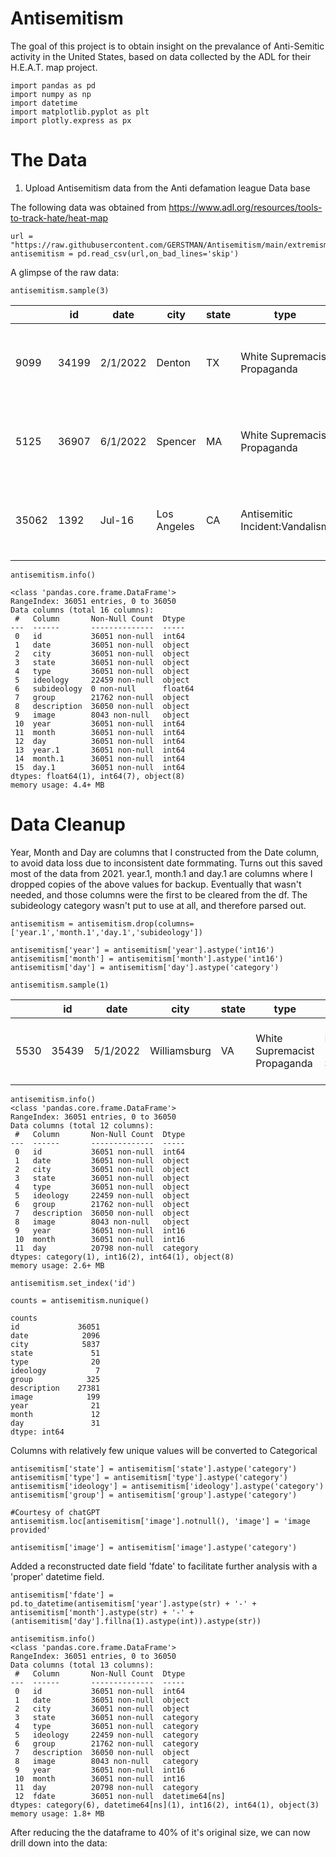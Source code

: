 # Antisemitism
The goal of this project is to obtain insight on the prevalance of Anti-Semitic activity in the United States, based on data collected by the ADL for their H.E.A.T. map project.

```
import pandas as pd
import numpy as np
import datetime
import matplotlib.pyplot as plt
import plotly.express as px
```


# The Data

1. Upload Antisemitism data from the Anti defamation league Data base

The following data was obtained from https://www.adl.org/resources/tools-to-track-hate/heat-map

```
url = "https://raw.githubusercontent.com/GERSTMAN/Antisemitism/main/extremism%20(3).csv"
antisemitism = pd.read_csv(url,on_bad_lines='skip')
```

A glimpse of the raw data:

```
antisemitism.sample(3)
```

|	|id|	date|	city|	state|	type|	ideology|	subideology|	group|	description|	image|	year|	month|	day|	year.1|	month.1|	day.1|
| --- | --- | --- | --- | --- | --- | --- | --- | --- | --- | --- | --- | --- | --- | --- | --- | --- |
|9099|	34199|	2/1/2022|	Denton|	TX|	White Supremacist Propaganda|	Right Wing (White Supremacist)|	NaN|	Patriot Front|	Patriot Front, a white supremacist group, dist...|	NaN|	2022|	2|	1|	2022|	2|	1|
|5125|	36907|	6/1/2022|	Spencer|	MA|	White Supremacist Propaganda|	Right Wing (White Supremacist)|	NaN|	Patriot Front|	Patriot Front, a white supremacist group, dist...|	NaN|	2022|	6|	1|	2022|	6|	1|
|35062|	1392|	Jul-16|	Los Angeles|	CA|	Antisemitic Incident:Vandalism|	NaN|	NaN|	NaN|	Valuable object donated to the University of S...|	NaN|	2016|	7|	1|	2016|	7|	1|
```
antisemitism.info()

<class 'pandas.core.frame.DataFrame'>
RangeIndex: 36051 entries, 0 to 36050
Data columns (total 16 columns):
 #   Column       Non-Null Count  Dtype  
---  ------       --------------  -----  
 0   id           36051 non-null  int64  
 1   date         36051 non-null  object 
 2   city         36051 non-null  object 
 3   state        36051 non-null  object 
 4   type         36051 non-null  object 
 5   ideology     22459 non-null  object 
 6   subideology  0 non-null      float64
 7   group        21762 non-null  object 
 8   description  36050 non-null  object 
 9   image        8043 non-null   object 
 10  year         36051 non-null  int64  
 11  month        36051 non-null  int64  
 12  day          36051 non-null  int64  
 13  year.1       36051 non-null  int64  
 14  month.1      36051 non-null  int64  
 15  day.1        36051 non-null  int64  
dtypes: float64(1), int64(7), object(8)
memory usage: 4.4+ MB
```

# Data Cleanup

Year, Month and Day are columns that I constructed from the Date column, to avoid data loss due to inconsistent date formmating.
Turns out this saved most of the data from 2021.
year.1, month.1 and day.1 are columns where I dropped copies of the above values for backup.
Eventually that wasn't needed, and those columns were the first to be cleared from the df.
The subideology category wasn't put to use at all, and therefore parsed out.

```
antisemitism = antisemitism.drop(columns=['year.1','month.1','day.1','subideology'])

antisemitism['year'] = antisemitism['year'].astype('int16')
antisemitism['month'] = antisemitism['month'].astype('int16')
antisemitism['day'] = antisemitism['day'].astype('category')

antisemitism.sample(1)
```
|	|id|	date|	city|	state|	type|	ideology|	group|	description|	image|	year|	month|	day|
|---|---|---|---|---|---|---|---|---|---|---|---|---|
|5530|	35439|	5/1/2022|	Williamsburg|	VA|	White Supremacist Propaganda|	Right Wing (White Supremacist)|	White Lives Matter|	Individuals associated with White Lives Matter...|	NaN|	2022|	5|	1.0|

```
antisemitism.info()
<class 'pandas.core.frame.DataFrame'>
RangeIndex: 36051 entries, 0 to 36050
Data columns (total 12 columns):
 #   Column       Non-Null Count  Dtype   
---  ------       --------------  -----   
 0   id           36051 non-null  int64   
 1   date         36051 non-null  object  
 2   city         36051 non-null  object  
 3   state        36051 non-null  object  
 4   type         36051 non-null  object  
 5   ideology     22459 non-null  object  
 6   group        21762 non-null  object  
 7   description  36050 non-null  object  
 8   image        8043 non-null   object  
 9   year         36051 non-null  int16   
 10  month        36051 non-null  int16   
 11  day          20798 non-null  category
dtypes: category(1), int16(2), int64(1), object(8)
memory usage: 2.6+ MB

antisemitism.set_index('id')

counts = antisemitism.nunique()

counts
id             36051
date            2096
city            5837
state             51
type              20
ideology           7
group            325
description    27381
image            199
year              21
month             12
day               31
dtype: int64
```


Columns with relatively few unique values will be converted to Categorical

```
antisemitism['state'] = antisemitism['state'].astype('category')
antisemitism['type'] = antisemitism['type'].astype('category')
antisemitism['ideology'] = antisemitism['ideology'].astype('category')
antisemitism['group'] = antisemitism['group'].astype('category')

#Courtesy of chatGPT
antisemitism.loc[antisemitism['image'].notnull(), 'image'] = 'image provided'

antisemitism['image'] = antisemitism['image'].astype('category')
```
Added a reconstructed date field 'fdate' to facilitate further analysis with a 'proper' datetime field.

```
antisemitism['fdate'] = pd.to_datetime(antisemitism['year'].astype(str) + '-' + antisemitism['month'].astype(str) + '-' + (antisemitism['day'].fillna(1).astype(int)).astype(str))

antisemitism.info()
<class 'pandas.core.frame.DataFrame'>
RangeIndex: 36051 entries, 0 to 36050
Data columns (total 13 columns):
 #   Column       Non-Null Count  Dtype         
---  ------       --------------  -----         
 0   id           36051 non-null  int64         
 1   date         36051 non-null  object        
 2   city         36051 non-null  object        
 3   state        36051 non-null  category      
 4   type         36051 non-null  category      
 5   ideology     22459 non-null  category      
 6   group        21762 non-null  category      
 7   description  36050 non-null  object        
 8   image        8043 non-null   category      
 9   year         36051 non-null  int16         
 10  month        36051 non-null  int16         
 11  day          20798 non-null  category      
 12  fdate        36051 non-null  datetime64[ns]
dtypes: category(6), datetime64[ns](1), int16(2), int64(1), object(3)
memory usage: 1.8+ MB
```

After reducing the the dataframe to 40% of it's original size, we can now drill down into the data:
